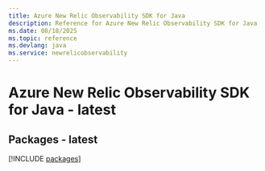 ```yaml
---
title: Azure New Relic Observability SDK for Java
description: Reference for Azure New Relic Observability SDK for Java
ms.date: 08/18/2025
ms.topic: reference
ms.devlang: java
ms.service: newrelicobservability
---
```

# Azure New Relic Observability SDK for Java - latest
## Packages - latest
[!INCLUDE [packages](new-relic-observability-index.md)]
